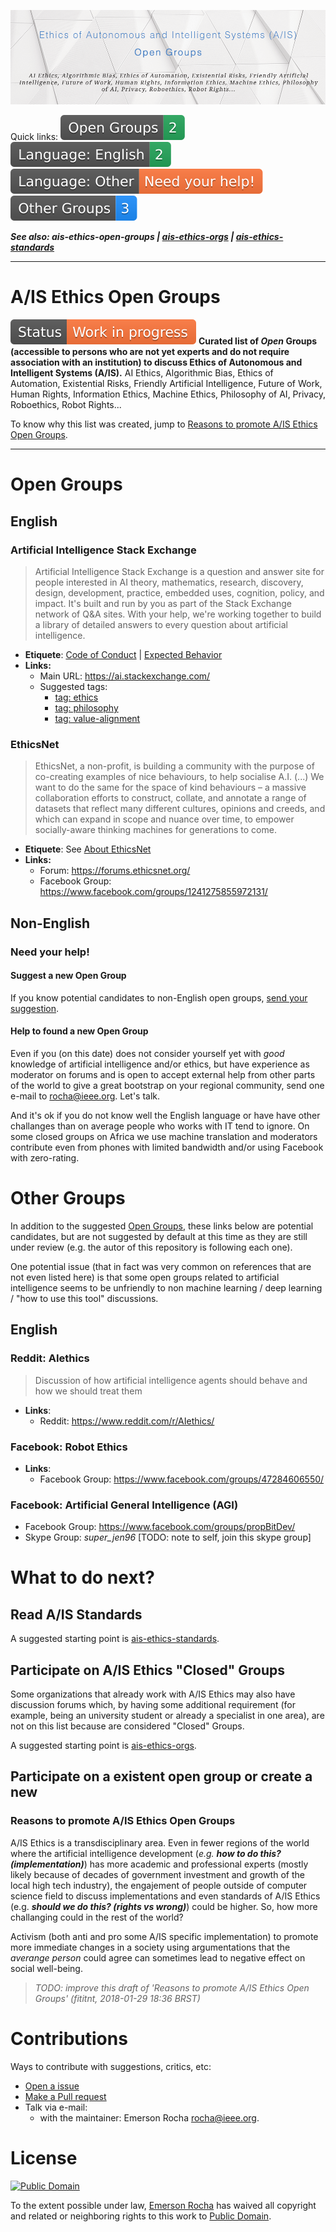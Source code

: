 ![Banner: Open Groups to discuss to Ethics of Autonomous and Intelligent Systems (A/IS)](banner.png)

Quick links: [![Open Groups](badges/open-groups.svg)](#open-groups) [![English](badges/open-groups-english.svg)](#english)  [![English](badges/open-groups-non-english.svg)](#non-english) [![Other Groups](badges/other-groups.svg)](#other-groups)

_**See also:
ais-ethics-open-groups |
[ais-ethics-orgs](https://github.com/fititnt/ais-ethics-orgs) |
[ais-ethics-standards](https://github.com/fititnt/ais-ethics-standards)**_

---

# A/IS Ethics Open Groups
![Work in Progress](badges/status-work-in-progress.svg) **Curated list of _Open_ Groups (accessible to persons who
are not yet experts and do not require association with an institution) to
discuss Ethics of Autonomous and Intelligent Systems (A/IS).** AI Ethics,
Algorithmic Bias, Ethics of Automation, Existential Risks, Friendly Artificial
Intelligence, Future of Work, Human Rights, Information Ethics, Machine Ethics,
Philosophy of AI, Privacy, Roboethics, Robot Rights...

To know why this list was created, jump to [Reasons to promote A/IS Ethics Open Groups](#reasons-to-promote-ais-ethics-open-groups).

---

# Open Groups

## English

### Artificial Intelligence Stack Exchange

> Artificial Intelligence Stack Exchange is a question and answer site for
people interested in AI theory, mathematics, research, discovery, design,
development, practice, embedded uses, cognition, policy, and impact. It's
built and run by you as part of the Stack Exchange network of Q&A sites. With
your help, we're working together to build a library of detailed answers to
every question about artificial intelligence.

- **Etiquete**: [Code of Conduct](https://ai.stackexchange.com/conduct) \| [Expected Behavior](https://ai.stackexchange.com/help/behavior)
- **Links:**
  - Main URL: <https://ai.stackexchange.com/>
  - Suggested tags:
    - [tag: ethics](https://ai.stackexchange.com/questions/tagged/ethics)
    - [tag: philosophy](https://ai.stackexchange.com/questions/tagged/philosophy)
    - [tag: value-alignment](https://ai.stackexchange.com/questions/tagged/value-alignment)

### EthicsNet

> EthicsNet, a non-profit, is building a community with the purpose of
co-creating examples of nice behaviours, to help socialise A.I. (...)
We want to do the same for the space of kind behaviours – a massive
collaboration efforts to construct, collate, and annotate a range of datasets
that reflect many different cultures, opinions and creeds, and which can expand
in scope and nuance over time, to empower socially-aware thinking machines for
generations to come.

- **Etiquete**: See [About EthicsNet](https://www.ethicsnet.org/about/)
- **Links:**
  - Forum: <https://forums.ethicsnet.org/>
  - Facebook Group: <https://www.facebook.com/groups/1241275855972131/>

## Non-English

### Need your help!

#### Suggest a new Open Group
If you know potential candidates to non-English open groups, [send
your suggestion](#contributions).

#### Help to found a new Open Group
Even if you (on this date) does not consider yourself yet with _good_ knowledge of
artificial intelligence and/or ethics, but have experience as moderator on
forums and is open to accept external help from other parts of the world to
give a great bootstrap on your regional community, send one e-mail to
<rocha@ieee.org>. Let's talk.

And it's ok if you do not know well the English language or have have other
challanges than on average people who works with IT tend to ignore. On some
closed groups on Africa we use machine translation and moderators contribute
even from phones with limited bandwidth and/or using Facebook with zero-rating.

# Other Groups

In addition to the suggested [Open Groups](#open-groups), these links below are
potential candidates, but are not suggested by default at this time as they are
still under review (e.g. the autor of this repository is following each one).

One potential issue (that in fact was very common on references that are not
even listed here) is that some open groups related to artificial intelligence
seems to be unfriendly to non machine learning / deep learning / "how to use
this tool" discussions.

## English

### Reddit: AIethics
> Discussion of how artificial intelligence agents should behave and how we
should treat them

- **Links**:
  - Reddit: <https://www.reddit.com/r/AIethics/>

### Facebook: Robot Ethics
- **Links**:
  - Facebook Group: <https://www.facebook.com/groups/47284606550/>

### Facebook: Artificial General Intelligence (AGI)
- Facebook Group: <https://www.facebook.com/groups/propBitDev/>
- Skype Group: _super_jen96_ [TODO: note to self, join this skype group]

<!--
https://www.facebook.com/groups/1241275855972131/

http://forum.ethicsnet.com/
-->

<!--
https://www.facebook.com/groups/1911980305724523/

https://www.facebook.com/groups/strongartificialintelligence/ (Group description is not very friendly, see )
-->

<!--
https://www.facebook.com/groups/propBitDev/?ref=gysj
->

<!--
Links that (for Now) will not be included

>>> Strong Artificial Intelligence (Facebook Group)
    URL: https://www.facebook.com/groups/strongartificialintelligence/
    Reason: the description of the group says:
            "A.I. critics are not allowed here and will be eliminated from
             this group. Discussing whether creating super intelligent
             machines is ethical or not is a profound waste of time."

-->


# What to do next?

## Read A/IS Standards

A suggested starting point is [ais-ethics-standards](https://github.com/fititnt/ais-ethics-standards).

## Participate on A/IS Ethics "Closed" Groups

Some organizations that already work with A/IS Ethics may also have discussion
forums which, by having some additional requirement (for example, being an
university student or already a specialist in one area), are not on this
list because are considered "Closed" Groups.

A suggested starting point is [ais-ethics-orgs](https://github.com/fititnt/ais-ethics-orgs).

## Participate on a existent open group or create a new

### Reasons to promote A/IS Ethics Open Groups
A/IS Ethics is a transdisciplinary area. Even in fewer regions of the
world where the artificial intelligence development (_e.g. **how to do this?
(implementation)**_) has more academic and professional experts (mostly likely
because of decades of government investment and growth of the local high tech
industry), the engajement of people outside of computer science field to discuss
implementations and even standards of A/IS Ethics (e.g. _**should we do this?
(rights vs wrong)**_) could be higher. So, how more
challanging could in the rest of the world?

Activism (both anti and pro some A/IS specific implementation) to promote more
immediate changes in a society using argumentations that the _averange person_
could agree can sometimes lead to negative effect on social well-being.

> _TODO: improve this draft of 'Reasons to promote A/IS Ethics Open Groups' (fititnt, 2018-01-29 18:36 BRST)_

<!--

### The challenge of self-doubt

Even experts outside computer science can have fear to express their opinion even when is what could better anwser

(...)

### Activism can be a double-edged sword
To make it clear upfront: we should respect people who do activism to promote
more immediate changes and **act in good faith**, even if we strongly disagree.

But assume that is likely to take some time to be respected back, as some
counter-argumentations we have to deal could be a result of what they deal
in figths (argumentations) we're not able to see.

-->

# Contributions
Ways to contribute with suggestions, critics, etc:

- [Open a issue](https://help.github.com/articles/creating-an-issue/)
- [Make a Pull request](https://help.github.com/articles/about-pull-requests/)
- Talk via e-mail:
  - with the maintainer: Emerson Rocha <rocha@ieee.org>.

# License

[![Public Domain](https://i.creativecommons.org/p/zero/1.0/88x31.png)](UNLICENSE)

To the extent possible under law, [Emerson Rocha](https://github.com/fititnt)
has waived all copyright and related or neighboring rights to this work to
[Public Domain](UNLICENSE).